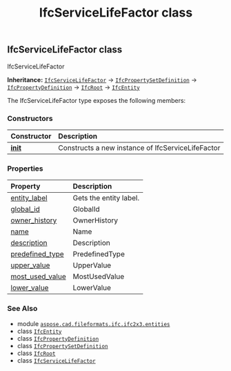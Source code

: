 ﻿---
title: IfcServiceLifeFactor class
second_title: Aspose.CAD for Python via .NET API References
description: 
type: docs
weight: 5090
url: /aspose.cad.fileformats.ifc.ifc2x3.entities/ifcservicelifefactor/
is_root: false
---

## IfcServiceLifeFactor class

IfcServiceLifeFactor



**Inheritance:** [`IfcServiceLifeFactor`](/cad/python-net/aspose.cad.fileformats.ifc.ifc2x3.entities/ifcservicelifefactor) → 
[`IfcPropertySetDefinition`](/cad/python-net/aspose.cad.fileformats.ifc.ifc2x3.entities/ifcpropertysetdefinition) → 
[`IfcPropertyDefinition`](/cad/python-net/aspose.cad.fileformats.ifc.ifc2x3.entities/ifcpropertydefinition) → 
[`IfcRoot`](/cad/python-net/aspose.cad.fileformats.ifc.ifc2x3.entities/ifcroot) → 
[`IfcEntity`](/cad/python-net/aspose.cad.fileformats.ifc/ifcentity)



The IfcServiceLifeFactor type exposes the following members:

### Constructors
| Constructor | Description |
| :- | :- |
| [__init__](/cad/python-net/aspose.cad.fileformats.ifc.ifc2x3.entities/ifcservicelifefactor/__init__/#) | Constructs a new instance of IfcServiceLifeFactor |


### Properties
| Property | Description |
| :- | :- |
| [entity_label](/cad/python-net/aspose.cad.fileformats.ifc.ifc2x3.entities/ifcservicelifefactor/entity_label) | Gets the entity label. |
| [global_id](/cad/python-net/aspose.cad.fileformats.ifc.ifc2x3.entities/ifcservicelifefactor/global_id) | GlobalId |
| [owner_history](/cad/python-net/aspose.cad.fileformats.ifc.ifc2x3.entities/ifcservicelifefactor/owner_history) | OwnerHistory |
| [name](/cad/python-net/aspose.cad.fileformats.ifc.ifc2x3.entities/ifcservicelifefactor/name) | Name |
| [description](/cad/python-net/aspose.cad.fileformats.ifc.ifc2x3.entities/ifcservicelifefactor/description) | Description |
| [predefined_type](/cad/python-net/aspose.cad.fileformats.ifc.ifc2x3.entities/ifcservicelifefactor/predefined_type) | PredefinedType |
| [upper_value](/cad/python-net/aspose.cad.fileformats.ifc.ifc2x3.entities/ifcservicelifefactor/upper_value) | UpperValue |
| [most_used_value](/cad/python-net/aspose.cad.fileformats.ifc.ifc2x3.entities/ifcservicelifefactor/most_used_value) | MostUsedValue |
| [lower_value](/cad/python-net/aspose.cad.fileformats.ifc.ifc2x3.entities/ifcservicelifefactor/lower_value) | LowerValue |



### See Also
* module [`aspose.cad.fileformats.ifc.ifc2x3.entities`](..)
* class [`IfcEntity`](/cad/python-net/aspose.cad.fileformats.ifc/ifcentity)
* class [`IfcPropertyDefinition`](/cad/python-net/aspose.cad.fileformats.ifc.ifc2x3.entities/ifcpropertydefinition)
* class [`IfcPropertySetDefinition`](/cad/python-net/aspose.cad.fileformats.ifc.ifc2x3.entities/ifcpropertysetdefinition)
* class [`IfcRoot`](/cad/python-net/aspose.cad.fileformats.ifc.ifc2x3.entities/ifcroot)
* class [`IfcServiceLifeFactor`](/cad/python-net/aspose.cad.fileformats.ifc.ifc2x3.entities/ifcservicelifefactor)
